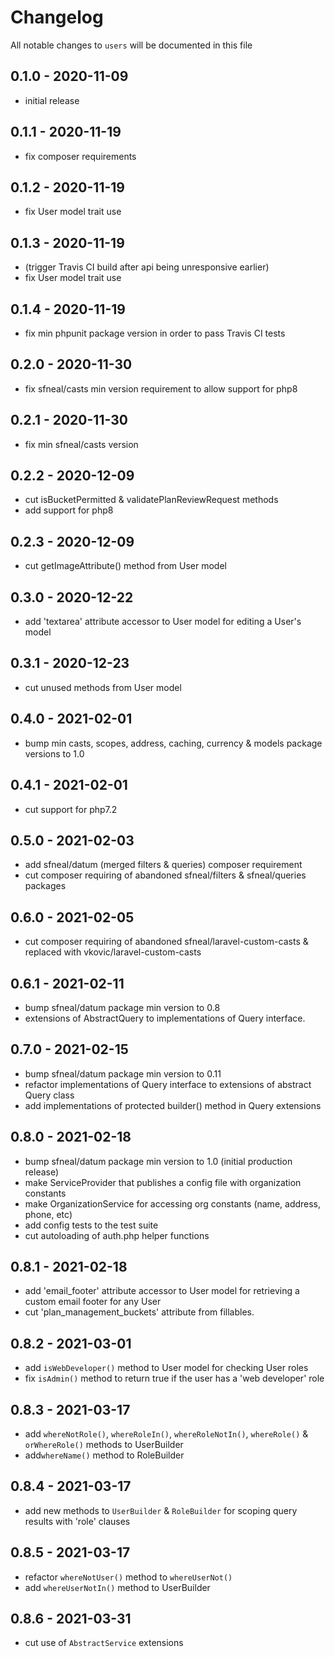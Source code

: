 # Changelog

All notable changes to `users` will be documented in this file

## 0.1.0 - 2020-11-09
- initial release


## 0.1.1 - 2020-11-19
- fix composer requirements


## 0.1.2 - 2020-11-19
- fix User model trait use


## 0.1.3 - 2020-11-19
- (trigger Travis CI build after api being unresponsive earlier)
- fix User model trait use


## 0.1.4 - 2020-11-19
- fix min phpunit package version in order to pass Travis CI tests


## 0.2.0 - 2020-11-30
- fix sfneal/casts min version requirement to allow support for php8


## 0.2.1 - 2020-11-30
- fix min sfneal/casts version


## 0.2.2 - 2020-12-09
- cut isBucketPermitted & validatePlanReviewRequest methods
- add support for php8


## 0.2.3 - 2020-12-09
- cut getImageAttribute() method from User model


## 0.3.0 - 2020-12-22
- add 'textarea' attribute accessor to User model for editing a User's model


## 0.3.1 - 2020-12-23
- cut unused methods from User model


## 0.4.0 - 2021-02-01
- bump min casts, scopes, address, caching, currency & models package versions to 1.0


## 0.4.1 - 2021-02-01
- cut support for php7.2


## 0.5.0 - 2021-02-03
- add sfneal/datum (merged filters & queries) composer requirement
- cut composer requiring of abandoned sfneal/filters & sfneal/queries packages


## 0.6.0 - 2021-02-05
- cut composer requiring of abandoned sfneal/laravel-custom-casts & replaced with vkovic/laravel-custom-casts


## 0.6.1 - 2021-02-11
- bump sfneal/datum package min version to 0.8
- extensions of AbstractQuery to implementations of Query interface.


## 0.7.0 - 2021-02-15
- bump sfneal/datum package min version to 0.11
- refactor implementations of Query interface to extensions of abstract Query class
- add implementations of protected builder() method in Query extensions


## 0.8.0 - 2021-02-18
- bump sfneal/datum package min version to 1.0 (initial production release)
- make ServiceProvider that publishes a config file with organization constants
- make OrganizationService for accessing org constants (name, address, phone, etc)
- add config tests to the test suite
- cut autoloading of auth.php helper functions


## 0.8.1 - 2021-02-18
- add 'email_footer' attribute accessor to User model for retrieving a custom email footer for any User
- cut 'plan_management_buckets' attribute from fillables.


## 0.8.2 - 2021-03-01
- add `isWebDeveloper()` method to User model for checking User roles
- fix `isAdmin()` method to return true if the user has a 'web developer' role


## 0.8.3 - 2021-03-17
- add `whereNotRole()`, `whereRoleIn()`, `whereRoleNotIn()`, `whereRole()` & `orWhereRole()` methods to UserBuilder
- add`whereName()` method to RoleBuilder


## 0.8.4 - 2021-03-17
- add new methods to `UserBuilder` & `RoleBuilder` for scoping query results with 'role' clauses


## 0.8.5 - 2021-03-17
- refactor `whereNotUser()` method to `whereUserNot()`
- add `whereUserNotIn()` method to UserBuilder


## 0.8.6 - 2021-03-31
- cut use of `AbstractService` extensions
